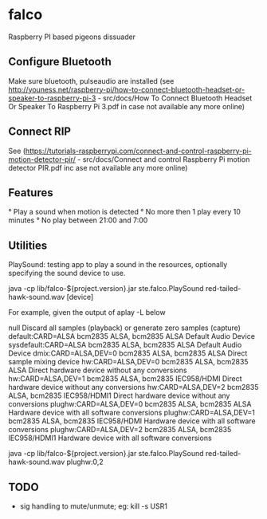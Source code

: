# falco
Raspberry PI based pigeons dissuader

Configure Bluetooth
-------------------

Make sure bluetooth, pulseaudio are installed
(see http://youness.net/raspberry-pi/how-to-connect-bluetooth-headset-or-speaker-to-raspberry-pi-3 -
src/docs/How To Connect Bluetooth Headset Or Speaker To Raspberry Pi 3.pdf
in case not available any more online)


Connect RIP
-----------
See (https://tutorials-raspberrypi.com/connect-and-control-raspberry-pi-motion-detector-pir/ -
src/docs/Connect and control Raspberry Pi motion detector PIR.pdf inc ase not
available any more online)

Features
--------
° Play a sound when motion is detected
° No more then 1 play every 10 minutes
° No play between 21:00 and 7:00

Utilities
---------

PlaySound: testing app to play a sound in the resources, optionally specifying
the sound device to use.

java -cp lib/falco-${project.version}.jar ste.falco.PlaySound red-tailed-hawk-sound.wav [device]

For example, given the output of aplay -L below

null
    Discard all samples (playback) or generate zero samples (capture)
default:CARD=ALSA
    bcm2835 ALSA, bcm2835 ALSA
    Default Audio Device
sysdefault:CARD=ALSA
    bcm2835 ALSA, bcm2835 ALSA
    Default Audio Device
dmix:CARD=ALSA,DEV=0
    bcm2835 ALSA, bcm2835 ALSA
    Direct sample mixing device
hw:CARD=ALSA,DEV=0
    bcm2835 ALSA, bcm2835 ALSA
    Direct hardware device without any conversions
hw:CARD=ALSA,DEV=1
    bcm2835 ALSA, bcm2835 IEC958/HDMI
    Direct hardware device without any conversions
hw:CARD=ALSA,DEV=2
    bcm2835 ALSA, bcm2835 IEC958/HDMI1
    Direct hardware device without any conversions
plughw:CARD=ALSA,DEV=0
    bcm2835 ALSA, bcm2835 ALSA
    Hardware device with all software conversions
plughw:CARD=ALSA,DEV=1
    bcm2835 ALSA, bcm2835 IEC958/HDMI
    Hardware device with all software conversions
plughw:CARD=ALSA,DEV=2
    bcm2835 ALSA, bcm2835 IEC958/HDMI1
    Hardware device with all software conversions

java -cp lib/falco-${project.version}.jar ste.falco.PlaySound red-tailed-hawk-sound.wav plughw:0,2


TODO
----
- sig handling to mute/unmute; eg: kill -s USR1 <pid>
